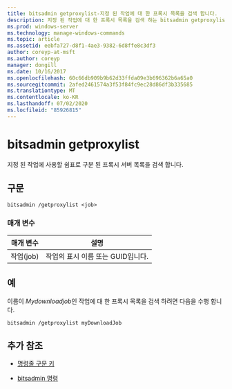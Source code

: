 ```yaml
---
title: bitsadmin getproxylist-지정 된 작업에 대 한 프록시 목록을 검색 합니다.
description: 지정 된 작업에 대 한 프록시 목록을 검색 하는 bitsadmin getproxylist 명령에 대 한 참조 문서입니다.
ms.prod: windows-server
ms.technology: manage-windows-commands
ms.topic: article
ms.assetid: eebfa727-d8f1-4ae3-9382-6d8ffe8c3df3
author: coreyp-at-msft
ms.author: coreyp
manager: dongill
ms.date: 10/16/2017
ms.openlocfilehash: 60c66db909b9b62d33ffda09e3b696362b6a65a0
ms.sourcegitcommit: 2afed2461574a3f53f84fc9ec28d86df3b335685
ms.translationtype: MT
ms.contentlocale: ko-KR
ms.lasthandoff: 07/02/2020
ms.locfileid: "85926815"
---
```

# <a name="bitsadmin-getproxylist"></a>bitsadmin getproxylist

지정 된 작업에 사용할 쉼표로 구분 된 프록시 서버 목록을 검색 합니다.

## <a name="syntax"></a>구문

```
bitsadmin /getproxylist <job>
```

### <a name="parameters"></a>매개 변수

| 매개 변수 | 설명 |
| -------------- | -------------- |
| 작업(job) | 작업의 표시 이름 또는 GUID입니다. |

## <a name="examples"></a>예

이름이 *Mydownloadjob*인 작업에 대 한 프록시 목록을 검색 하려면 다음을 수행 합니다.

```
bitsadmin /getproxylist myDownloadJob
```

## <a name="additional-references"></a>추가 참조

- [명령줄 구문 키](command-line-syntax-key.md)

- [bitsadmin 명령](bitsadmin.md)
